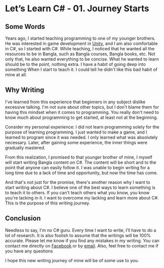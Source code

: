 # Let’s Learn C# - 01. Journey Starts


## Some Words

Years ago, I started teaching programming to one of my younger brothers. He was interested in game development in [Unity](https://unity.com/), and I am also comfortable in C#, so I started with C#. While teaching, I noticed that he wanted all the resources to be in Bangla, such as Bangla courses, Bangla books, etc. Not only that, he also wanted everything to be concise. What he wanted to learn should be to the point, nothing extra. I have a habit of going deep into something When I start to teach it. I could tell he didn't like this bad habit of mine at all.

## Why Writing

I've learned from this experience that beginners in any subject dislike excessive talking. I'm not sure about other topics, but I don't blame them for having this mindset when it comes to programming. You really don't need to know much about programming to get started, at least not at the beginning.

Consider my personal experience: I did not learn programming solely for the purpose of learning programming. I just wanted to make a game, and I learned to program since it was needed. I only learned what was absolutely necessary. Later, after gaining some experience, the inner things were gradually mastered.

From this realization, I promised to that younger brother of mine, I myself will start writing Bangla content on C#. The content will be short and to the point that anyone can easily follow it. I was unable to begin writing for a long time due to a lack of time and opportunity, but now the time has come.

And that's not just for the promise, there's another reason why I want to start writing about C#. I believe one of the best ways to learn something is to teach it to others. If you can't teach others what you know, you know you're lacking in it. I want to overcome my lacking and learn more about C#. This is the purpose of this writing journey.

## Conclusion

Needless to say, I'm no C# guru. Every time I want to write, I’ll have to do a lot of research. It is also foolish to assume that the writings will be 100% accurate. Please let me know if you find any mistakes in my writing. You can contact me directly on [Facebook](https://facebook.com/showmik1) or by [email](mailto:intisarbnaim@gmail.com). Also, feel free to contact me if you have any questions

I hope this new writing journey of mine will be of some use to you.
